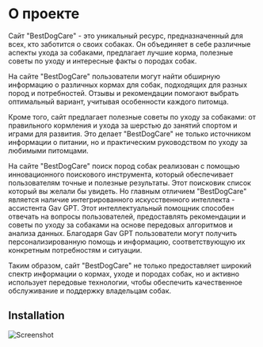 # О проекте

Сайт "BestDogCare" - это уникальный ресурс, предназначенный для всех, кто заботится о своих собаках. Он объединяет в себе различные аспекты ухода за собаками, предлагает лучшие корма, полезные советы по уходу и интересные факты о породах собак.

На сайте "BestDogCare" пользователи могут найти обширную информацию о различных кормах для собак, подходящих для разных пород и потребностей. Отзывы и рекомендации помогают выбрать оптимальный вариант, учитывая особенности каждого питомца.

Кроме того, сайт предлагает полезные советы по уходу за собаками: от правильного кормления и ухода за шерстью до занятий спортом и играми для развития. Это делает "BestDogCare" не только источником информации о питании, но и практическим руководством по уходу за любимыми питомцами.

На сайте "BestDogCare" поиск пород собак реализован с помощью инновационного поискового инструмента, который обеспечивает пользователям точные и полезные результаты. Этот поисковик список который вы желали бы увидеть. 
Но главным отличием "BestDogCare" является наличие интегрированного искусственного интеллекта - ассистента Gav GPT. Этот интеллектуальный помощник способен отвечать на вопросы пользователей, предоставлять рекомендации и советы по уходу за собаками на основе передовых алгоритмов и анализа данных. Благодаря Gav GPT пользователи могут получить персонализированную помощь и информацию, соответствующую их конкретным потребностям и ситуации.

Таким образом, сайт "BestDogCare" не только предоставляет широкий спектр информации о кормах, уходе и породах собак, но и активно использует передовые технологии, чтобы обеспечить качественное обслуживание и поддержку владельцам собак.

## Installation
![Screenshot](entaclehttps://myoctocat.com/assets/images/base-octocat.svg)
